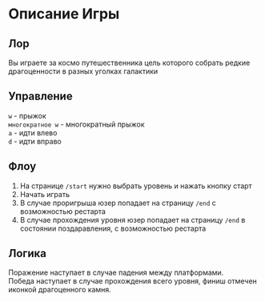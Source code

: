 # Описание Игры

## Лор

Вы играете за космо путешественника цель которого собрать редкие драгоценности в разных уголках галактики

## Управление

`w` - прыжок  
`многократное w` - многократный прыжок  
`a` - идти влево  
`d` - идти вправо

## Флоу

1. На странице `/start` нужно выбрать уровень и нажать кнопку старт
2. Начать играть
3. В случае проригрыша юзер попадает на страницу `/end` с возможностью рестарта
4. В случае прохождения уровня юзер попадает на страницу `/end` в состоянии поздаравления, с возможностью рестарта

## Логика

Поражение наступает в случае падения между платформами.  
Победа наступает в случае прохождения всего уровня, финиш отмечен иконкой драгоценного камня.
